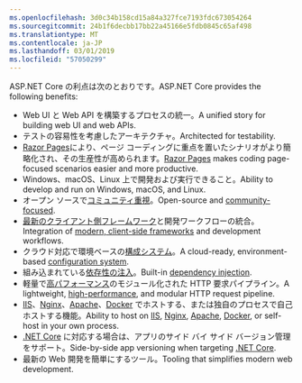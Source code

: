 ```yaml
---
ms.openlocfilehash: 3d0c34b158cd15a84a327fce7193fdc673054264
ms.sourcegitcommit: 24b1f6decbb17bb22a45166e5fdb0845c65af498
ms.translationtype: MT
ms.contentlocale: ja-JP
ms.lasthandoff: 03/01/2019
ms.locfileid: "57050299"
---
```

<span data-ttu-id="9a25a-101">ASP.NET Core の利点は次のとおりです。</span><span class="sxs-lookup"><span data-stu-id="9a25a-101">ASP.NET Core provides the following benefits:</span></span>

* <span data-ttu-id="9a25a-102">Web UI と Web API を構築するプロセスの統一。</span><span class="sxs-lookup"><span data-stu-id="9a25a-102">A unified story for building web UI and web APIs.</span></span>
* <span data-ttu-id="9a25a-103">テストの容易性を考慮したアーキテクチャ。</span><span class="sxs-lookup"><span data-stu-id="9a25a-103">Architected for testability.</span></span>
* <span data-ttu-id="9a25a-104">[Razor Pages](xref:razor-pages/index)により、ページ コーディングに重点を置いたシナリオがより簡略化され、その生産性が高められます。</span><span class="sxs-lookup"><span data-stu-id="9a25a-104">[Razor Pages](xref:razor-pages/index) makes coding page-focused scenarios easier and more productive.</span></span>
* <span data-ttu-id="9a25a-105">Windows、macOS、Linux 上で開発および実行できること。</span><span class="sxs-lookup"><span data-stu-id="9a25a-105">Ability to develop and run on Windows, macOS, and Linux.</span></span>
* <span data-ttu-id="9a25a-106">オープン ソースで[コミュニティ重視](https://live.asp.net/)。</span><span class="sxs-lookup"><span data-stu-id="9a25a-106">Open-source and [community-focused](https://live.asp.net/).</span></span>
* <span data-ttu-id="9a25a-107">[最新のクライアント側フレームワーク](xref:razor-components/index)と開発ワークフローの統合。</span><span class="sxs-lookup"><span data-stu-id="9a25a-107">Integration of [modern, client-side frameworks](xref:razor-components/index) and development workflows.</span></span>
* <span data-ttu-id="9a25a-108">クラウド対応で環境ベースの[構成システム](xref:fundamentals/configuration/index)。</span><span class="sxs-lookup"><span data-stu-id="9a25a-108">A cloud-ready, environment-based [configuration system](xref:fundamentals/configuration/index).</span></span>
* <span data-ttu-id="9a25a-109">組み込まれている[依存性の注入](xref:fundamentals/dependency-injection)。</span><span class="sxs-lookup"><span data-stu-id="9a25a-109">Built-in [dependency injection](xref:fundamentals/dependency-injection).</span></span>
* <span data-ttu-id="9a25a-110">軽量で[高パフォーマンス](https://github.com/aspnet/benchmarks)のモジュール化された HTTP 要求パイプライン。</span><span class="sxs-lookup"><span data-stu-id="9a25a-110">A lightweight, [high-performance](https://github.com/aspnet/benchmarks), and modular HTTP request pipeline.</span></span>
* <span data-ttu-id="9a25a-111">[IIS](xref:host-and-deploy/iis/index)、[Nginx](xref:host-and-deploy/linux-nginx)、[Apache](xref:host-and-deploy/linux-apache)、[Docker](xref:host-and-deploy/docker/index) でホストする、または独自のプロセスで自己ホストする機能。</span><span class="sxs-lookup"><span data-stu-id="9a25a-111">Ability to host on [IIS](xref:host-and-deploy/iis/index), [Nginx](xref:host-and-deploy/linux-nginx), [Apache](xref:host-and-deploy/linux-apache), [Docker](xref:host-and-deploy/docker/index), or self-host in your own process.</span></span>
* <span data-ttu-id="9a25a-112">[.NET Core](/dotnet/articles/standard/choosing-core-framework-server) に対応する場合は、アプリのサイド バイ サイド バージョン管理をサポート。</span><span class="sxs-lookup"><span data-stu-id="9a25a-112">Side-by-side app versioning when targeting [.NET Core](/dotnet/articles/standard/choosing-core-framework-server).</span></span>
* <span data-ttu-id="9a25a-113">最新の Web 開発を簡単にするツール。</span><span class="sxs-lookup"><span data-stu-id="9a25a-113">Tooling that simplifies modern web development.</span></span>
